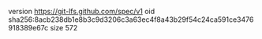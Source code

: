 version https://git-lfs.github.com/spec/v1
oid sha256:8acb238db1e8b3c9d3206c3a63ec4f8a43b29f54c24ca591ce3476918389e67c
size 572
